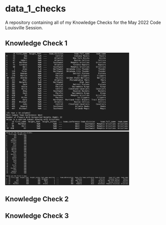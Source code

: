 # data_1_checks
A repository containing all of my Knowledge Checks for the May 2022 Code Louisville Session.

## Knowledge Check 1

<p float="left">
   <img src="./KC1Preview.png" alt="Preview" width="400"/>
   <img src="./KCPreview2.png" alt="Preview2" width="400"/>
</p>

## Knowledge Check 2

## Knowledge Check 3



